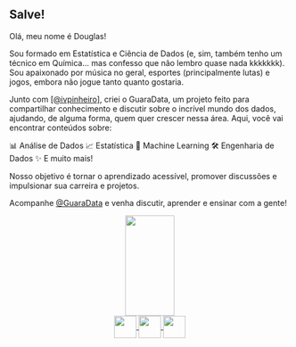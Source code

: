 

## Salve!

Olá, meu nome é Douglas!

Sou formado em Estatística e Ciência de Dados (e, sim, também tenho um técnico em Química... mas confesso que não lembro quase nada kkkkkkk). Sou apaixonado por música no geral, esportes (principalmente lutas) e jogos, embora não jogue tanto quanto gostaria.

Junto com [[@ivpinheiro]](https://github.com/ivpinheiro), criei o GuaraData, um projeto feito para compartilhar conhecimento e discutir sobre o incrível mundo dos dados, ajudando, de alguma forma, quem quer crescer nessa área. Aqui, você vai encontrar conteúdos sobre:

📊 Análise de Dados
📈 Estatística
🤖 Machine Learning
🛠️ Engenharia de Dados
✨ E muito mais!

Nosso objetivo é tornar o aprendizado acessível, promover discussões e impulsionar sua carreira e projetos.

Acompanhe [@GuaraData](https://guaradata.com.br/) e venha discutir, aprender e ensinar com a gente! 

<div align="center">
  <a href="https://github.com/DSudre">
  <img height="180em" width="42%" src="https://github-readme-stats.vercel.app/api?username=DSudre&show_icons=true&theme=tokyonight&include_all_commits=true&count_private=true"/>
</div>

<div align="center">
  <img align="center" height="40" width="40" src="https://cdn.jsdelivr.net/gh/devicons/devicon/icons/r/r-original.svg" />
  <img align="center" height="40" width="40" src="https://cdn.jsdelivr.net/gh/devicons/devicon/icons/python/python-original-wordmark.svg" />
  <img align="center" height="40" width="40" src="https://cdn.jsdelivr.net/gh/devicons/devicon/icons/mysql/mysql-original-wordmark.svg" />
</div>

##

